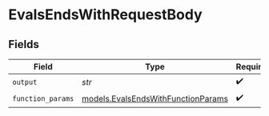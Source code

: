 # EvalsEndsWithRequestBody


## Fields

| Field                                                                          | Type                                                                           | Required                                                                       | Description                                                                    |
| ------------------------------------------------------------------------------ | ------------------------------------------------------------------------------ | ------------------------------------------------------------------------------ | ------------------------------------------------------------------------------ |
| `output`                                                                       | *str*                                                                          | :heavy_check_mark:                                                             | N/A                                                                            |
| `function_params`                                                              | [models.EvalsEndsWithFunctionParams](../models/evalsendswithfunctionparams.md) | :heavy_check_mark:                                                             | N/A                                                                            |